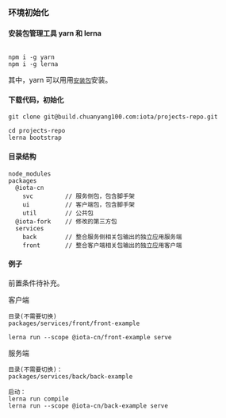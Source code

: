 ### 环境初始化

#### 安装包管理工具 yarn 和 lerna

```

npm i -g yarn  
npm i -g lerna

```

其中，yarn 可以用用[`安装包`](https://yarnpkg.com/zh-Hans/docs/install)安装。

#### 下载代码，初始化

```
git clone git@build.chuanyang100.com:iota/projects-repo.git

cd projects-repo
lerna bootstrap
```

#### 目录结构

```
node_modules
packages
  @iota-cn
    svc         // 服务侧包，包含脚手架
    ui          // 客户端包，包含脚手架
    util        // 公共包
  @iota-fork    // 修改的第三方包
  services
    back        // 整合服务侧相关包输出的独立应用服务端
    front       // 整合客户端相关包输出的独立应用客户端

```

#### 例子

前置条件待补充。

客户端
```
目录(不需要切换)
packages/services/front/front-example

lerna run --scope @iota-cn/front-example serve
```

服务端
```
目录(不需要切换)：
packages/services/back/back-example

启动：
lerna run compile
lerna run --scope @iota-cn/back-example serve
```
